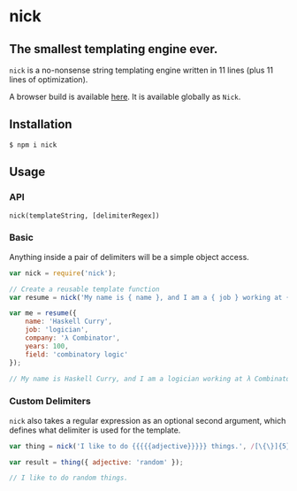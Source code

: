 # nick
## The smallest templating engine ever.

`nick` is a no-nonsense string templating engine written in 11 lines (plus 11 lines of optimization).

A browser build is available [here](https://raw.githubusercontent.com/edge/nick/master/lib/nick.js). It is available globally as `Nick`.

## Installation

`$ npm i nick`

## Usage

### API

`nick(templateString, [delimiterRegex])`

### Basic

Anything inside a pair of delimiters will be a simple object access.

```js
var nick = require('nick');

// Create a reusable template function
var resume = nick('My name is { name }, and I am a { job } working at { company }. I have { years } years of experience in the field of { field }.');

var me = resume({
	name: 'Haskell Curry',
	job: 'logician',
	company: 'λ Combinator',
	years: 100,
	field: 'combinatory logic'
});

// My name is Haskell Curry, and I am a logician working at λ Combinator. I have 100 years of experience in the field of combinatory logic.
```

### Custom Delimiters

`nick` also takes a regular expression as an optional second argument, which defines what delimiter is used for the template.

```js
var thing = nick('I like to do {{{{{adjective}}}}} things.', /[\{\}]{5}/);

var result = thing({ adjective: 'random' });

// I like to do random things.
```
